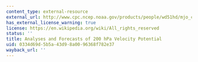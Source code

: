 ```yaml
---
content_type: external-resource
external_url: http://www.cpc.ncep.noaa.gov/products/people/wd51hd/mjo_chi.html
has_external_license_warning: true
license: https://en.wikipedia.org/wiki/All_rights_reserved
status: ''
title: Analyses and Forecasts of 200 hPa Velocity Potential
uid: 0334d69d-5b5a-43d9-8a00-96368f782e37
wayback_url: ''
---
```

